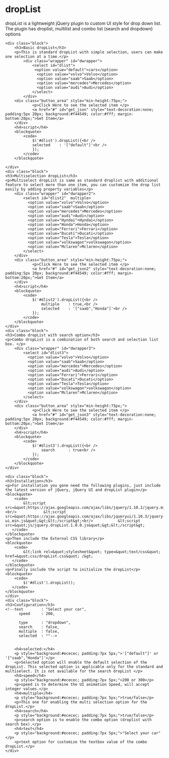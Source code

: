 dropList
========

<p>dropList is a lightweight jQuery plugin to custom UI style for drop down list. The plugin has droplist, multilist and combo list (search and dropdown) options</p>

	<div class="block">
		<h3>Basic dropList</h3>
		<p>This is standard dropList with simple selection, users can make one selection at a time.</p>
			<div class="wrapper" id="dwrapper">
				<select id="dlist">
				 <option value="default">cars</option>
				  <option value="volvo">Volvo</option>
				  <option value="saab">Saab</option>
				  <option value="mercedes">Mercedes</option>
				  <option value="audi">Audi</option>
				</select>
			</div>
		<div class="button_area" style="min-height:75px;">
				<p>Click Here to see the selected item </p>
				<a href="#" id="get_json" style="text-decoration:none; padding:5px 20px; background:#f44549; color:#fff; margin-bottom:20px;">Get Item</a>
		</div>
		<h4>script</h4>
		<blockquote>
		    <code>
		        $('#dlist').dropList({<br />
				selected	: '["default"]'<br />
				});	
		    </code>
		</blockquote>
			
	</div>	
	<div class="block">
	<h3>Multiselection dropList</h3>
	<p>Multiselect dropList is same as standard droplist with additional feature to select more than one item, you can customize the drop list easily by adding property variables</p>
		<div class="wrapper" id="dwrapper2">
			<select id="dlist2"  multiple>
			  <option value="volvo">Volvo</option>
			  <option value="saab">Saab</option>
			  <option value="mercedes">Mercedes</option>
			  <option value="audi">Audi</option>
			  <option value="Hyndai">Hyndai</option>
			  <option value="Honda">Honda</option>
			  <option value="Ferrari">Ferrari</option>
			  <option value="Ducati">Ducati</option>
			  <option value="Tesla">Tesla</option>
			  <option value="volkswagon">volkswagon</option>
			  <option value="Mclaren">Mclaren</option>
			</select>
		</div>
		<div class="button_area" style="min-height:75px;">
				<p>Click Here to see the selected item </p>
				<a href="#" id="get_json2" style="text-decoration:none; padding:5px 20px; background:#f44549; color:#fff; margin-bottom:20px;">Get Item</a>
		</div>
		<h4>script</h4>
		<blockquote>
		    <code>
		        $('#dlist2').dropList({<br />
					multiple	: true,<br />
					selected	: '["saab","Honda"]'<br />
				});	
		    </code>
		</blockquote>
	</div>
	<div class="block">
	<h3>Combo dropList with search option</h3>
	<p>Combo dropList is a combination of both search and selection list box. </p>
		<div class="wrapper" id="dwrapper3">
			<select id="dlist3">
			  <option value="volvo">Volvo</option>
			  <option value="saab">Saab</option>
			  <option value="mercedes">Mercedes</option>
			  <option value="audi">Audi</option>
			  <option value="Ferrari">Ferrari</option>
			  <option value="Ducati">Ducati</option>
			  <option value="Tesla">Tesla</option>
			  <option value="volkswagon">volkswagon</option>
			  <option value="Mclaren">Mclaren</option>
			</select>
		</div>
		<div class="button_area" style="min-height:75px;">
				<p>Click Here to see the selected item </p>
				<a href="#" id="get_json3" style="text-decoration:none; padding:5px 20px; background:#f44549; color:#fff; margin-bottom:20px;">Get Item</a>
		</div>
		<h4>script</h4>
		<blockquote>
		    <code>
		        $('#dlist3').dropList({<br />
					search		: true<br />
				});
		    </code>
		</blockquote>
	</div>	
	
	<div class="block">
	<h3>Installation</h3>
	<p>For installation you gone need the following plugins, just include the latest version of jQuery, jQuery UI and dropList plugin</p>
	<blockquote>
	    <code>
			&lt;script src=&quot;https://ajax.googleapis.com/ajax/libs/jquery/1.10.2/jquery.min.js&quot;&gt;&lt;/script&gt;<br/>			&lt;script src=&quot;https://ajax.googleapis.com/ajax/libs/jqueryui/1.10.3/jquery-ui.min.js&quot;&gt;&lt;/script&gt;<br/>			&lt;script src=&quot;js/jquery.dropList.1.0.0.js&quot;&gt;&lt;/script&gt;
	   </code>
	</blockquote>
	<p>Then include the External CSS library</p>
	<blockquote>
	    <code>
			&lt;link rel=&quot;stylesheet&quot; type=&quot;text/css&quot; href=&quot;css/dropList.css&quot; /&gt;
	   </code>
	</blockquote>
	<p>Finally include the script to initialize the dropList</p>
	<blockquote>
	    <code>
			$('#dlist').dropList();
	   </code>
	</blockquote>
	</div>
	<div class="block">
	<h3>Configuration</h3>
	<!--text		: "Select your car",
          speed		: 200,
        
          type		: "dropdown",
          search	: false,
          multiple	: false,
          selected	: ""-->


		<h4>selected:</h4>
		<p style="background:#ececec; padding:7px 5px;">'["default"]' or '["saab","Honda"]'</p>
		<p>Selected option will enable the default selection of the dropList. This selected option is applicable only for the standard and multiselect. It is not available for the search dropList </p>
		<h4>speed</h4>
		<p style="background:#ececec; padding:7px 5px;">200 or 300</p>
		<p>speed is to determine the UI animation Speed, will accept integer values.</p>
		<h4>multiple</h4>
		<p style="background:#ececec; padding:7px 5px;">true/false</p>
		<p>This one for enabling the multi selection option for the dropList.</p>
		<h4>search</h4>
		<p style="background:#ececec; padding:7px 5px;">true/false</p>
		<p>search option is to enable the combo option (droplist with search box).</p>
		<h4>text</h4>
		<p style="background:#ececec; padding:7px 5px;">"Select your car" </p>
		<p>text option for customize the textbox value of the combo dropList.</p>
	</div>
